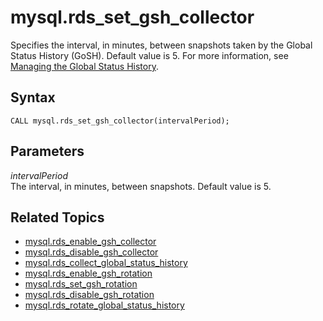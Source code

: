 # mysql\.rds\_set\_gsh\_collector<a name="mysql_rds_set_gsh_collector"></a>

Specifies the interval, in minutes, between snapshots taken by the Global Status History \(GoSH\)\. Default value is 5\. For more information, see [Managing the Global Status History](Appendix.MySQL.CommonDBATasks.md#Appendix.MySQL.CommonDBATasks.GoSH)\. 

## Syntax<a name="mysql_rds_set_gsh_collector-syntax"></a>

```
CALL mysql.rds_set_gsh_collector(intervalPeriod);
```

## Parameters<a name="mysql_rds_set_gsh_collector-parameters"></a>

 *intervalPeriod*   
The interval, in minutes, between snapshots\. Default value is 5\. 

## Related Topics<a name="mysql_rds_set_gsh_collector.related"></a>
+ [mysql\.rds\_enable\_gsh\_collector](mysql_rds_enable_gsh_collector.md)
+ [mysql\.rds\_disable\_gsh\_collector](mysql_rds_disable_gsh_collector.md)
+ [mysql\.rds\_collect\_global\_status\_history](mysql_rds_collect_global_status_history.md)
+ [mysql\.rds\_enable\_gsh\_rotation](mysql_rds_enable_gsh_rotation.md)
+ [mysql\.rds\_set\_gsh\_rotation](mysql_rds_set_gsh_rotation.md)
+ [mysql\.rds\_disable\_gsh\_rotation](mysql_rds_disable_gsh_rotation.md)
+ [mysql\.rds\_rotate\_global\_status\_history](mysql_rds_rotate_global_status_history.md)